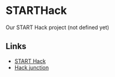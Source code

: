 # STARTHack
Our START Hack project (not defined yet)

## Links
- [START Hack](https://live.startsummit.ch)
- [Hack junction](https://app.hackjunction.com/)
